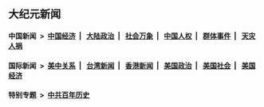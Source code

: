 ## 大纪元新闻

#### 中国新闻 &nbsp;>&nbsp; [中国经济](indexes/ncid283/README.md?07040845) &nbsp;| &nbsp; [大陆政治](indexes/ncid277/README.md?07040845) &nbsp;| &nbsp; [社会万象](indexes/ncid282/README.md?07040845) &nbsp;| &nbsp; [中国人权](indexes/ncid278/README.md?07040845) &nbsp;| &nbsp; [群体事件](indexes/ncid279/README.md?07040845) &nbsp;| &nbsp; [天灾人祸](indexes/ncid280/README.md?07040845)

#### 国际新闻 &nbsp;>&nbsp; [美中关系](indexes/nf1412576/README.md?07040845) &nbsp;| &nbsp; [台湾新闻](indexes/ncid1349361/README.md?07040845) &nbsp;| &nbsp; [香港新闻](indexes/ncid1349362/README.md?07040845) &nbsp;| &nbsp; [美国政治](indexes/ncid1078159/README.md?07040845) &nbsp;| &nbsp; [美国社会](indexes/ncid1078160/README.md?07040845) &nbsp;| &nbsp; [美国经济](indexes/ncid1078158/README.md?07040845)

#### 特别专题 &nbsp;>&nbsp; [中共百年历史](https://github.com/epoch-news/epoch-special/blob/master/README.md?07040845)  
